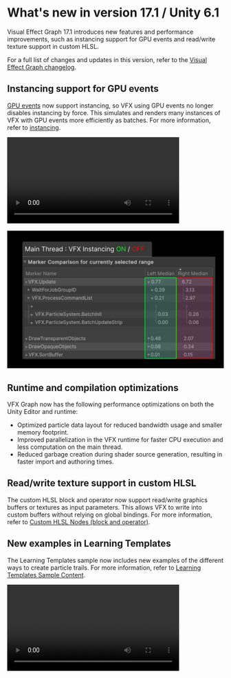 # What's new in version 17.1 / Unity 6.1

Visual Effect Graph 17.1 introduces new features and performance improvements, such as instancing support for GPU events and read/write texture support in custom HLSL.

For a full list of changes and updates in this version, refer to the [Visual Effect Graph changelog](../changelog/CHANGELOG.html).

## Instancing support for GPU events

[GPU events](Events#gpu-events) now support instancing, so VFX using GPU events no longer disables instancing by force. This simulates and renders many instances of VFX with GPU events more efficiently as batches. For more information, refer to [instancing](Instancing).

<video src="Images/WhatsNew_17_1_Instanced_Explosions.mp4" width="400" height="auto" autoplay="true" loop="true" aria-label="VFX instanced explosions" controls></video>

![Marker comparison of VFX instances with VFX instancing enabled and disabled. All the median values for markers are significantly lower with VFX instancing enabled.](Images/WhatsNew_17_1_Instancing_Marker.png)

## Runtime and compilation optimizations

VFX Graph now has the following performance optimizations on both the Unity Editor and runtime:

* Optimized particle data layout for reduced bandwidth usage and smaller memory footprint.  
* Improved parallelization in the VFX runtime for faster CPU execution and less computation on the main thread.  
* Reduced garbage creation during shader source generation, resulting in faster import and authoring times.

## Read/write texture support in custom HLSL

The custom HLSL block and operator now support read/write graphics buffers or textures as input parameters. This allows VFX to write into custom buffers without relying on global bindings. For more information, refer to [Custom HLSL Nodes (block and operator)](CustomHLSL-Common).

## New examples in Learning Templates

The Learning Templates sample now includes new examples of the different ways to create particle trails. For more information, refer to [Learning Templates Sample Content](sample-learningTemplates).

<video src="Images/WhatsNew_17_1_VFXLearning_Strips.mp4" width="400" height="auto" autoplay="true" loop="true" aria-label="New template examples for particle trails" controls></video>